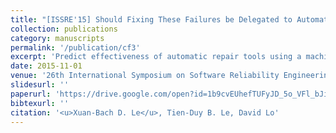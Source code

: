 ```yaml
---
title: "[ISSRE'15] Should Fixing These Failures be Delegated to Automated Program Repair?"
collection: publications
category: manuscripts
permalink: '/publication/cf3'
excerpt: 'Predict effectiveness of automatic repair tools using a machine learning based approach.'
date: 2015-11-01
venue: '26th International Symposium on Software Reliability Engineering, 2015, Research Track'
slidesurl: ''
paperurl: 'https://drive.google.com/open?id=1b9cvEUhefTUFyJD_5o_VFl_bJiRiwoOz'
bibtexurl: ''
citation: '<u>Xuan-Bach D. Le</u>, Tien-Duy B. Le, David Lo'
---
```

